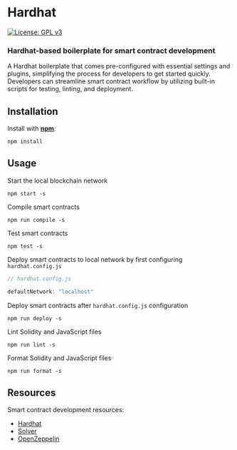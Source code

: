 # Hardhat

[![License: GPL v3](https://img.shields.io/badge/License-GPLv3-blue.svg)](https://www.gnu.org/licenses/gpl-3.0)

### Hardhat-based boilerplate for smart contract development

A Hardhat boilerplate that comes pre-configured with essential settings and plugins, simplifying the process for developers to get started quickly. Developers can streamline smart contract workflow by utilizing built-in scripts for testing, linting, and deployment.

## Installation

Install with [**npm**](https://www.npmjs.com):

```
npm install
```

## Usage

Start the local blockchain network

```
npm start -s
```

Compile smart contracts

```
npm run compile -s
```

Test smart contracts

```
npm test -s
```

Deploy smart contracts to local network by first configuring `hardhat.config.js`

```js
// hardhat.config.js

defaultNetwork: "localhost"
```

Deploy smart contracts after `hardhat.config.js` configuration

```
npm run deploy -s
```

Lint Solidity and JavaScript files

```
npm run lint -s
```

Format Solidity and JavaScript files

```
npm run format -s
```

## Resources

Smart contract development resources:

- [Hardhat](https://hardhat.org/hardhat-runner/docs/getting-started#overview)
- [Solver](https://github.com/0xver/solver)
- [OpenZeppelin](https://github.com/OpenZeppelin/openzeppelin-contracts)
